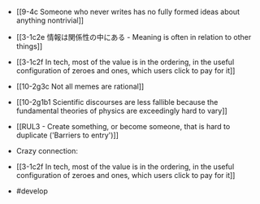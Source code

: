 - [[9-4c Someone who never writes has no fully formed ideas about anything nontrivial]]
- [[3-1c2e 情報は関係性の中にある - Meaning is often in relation to other things]]
- [[3-1c2f In tech, most of the value is in the ordering, in the useful configuration of zeroes and ones, which users click to pay for it]]

- [[10-2g3c Not all memes are rational]]

- [[10-2g1b1 Scientific discourses are less fallible because the fundamental theories of physics are exceedingly hard to vary]]
- [[RUL3 - Create something, or become someone, that is hard to duplicate ('Barriers to entry')]]

- Crazy connection:
- [[3-1c2f In tech, most of the value is in the ordering, in the useful configuration of zeroes and ones, which users click to pay for it]]
- #develop
